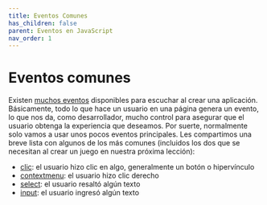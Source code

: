 ```yaml
---
title: Eventos Comunes
has_children: false
parent: Eventos en JavaScript
nav_order: 1
---
```


# Eventos comunes

Existen [muchos eventos](https://developer.mozilla.org/docs/Web/Events) disponibles para escuchar al crear una aplicación. Básicamente, todo lo que hace un usuario en una página genera un evento, lo que nos da, como desarrollador, mucho control para asegurar que el usuario obtenga la experiencia que deseamos. Por suerte, normalmente solo vamos a usar unos pocos eventos principales. Les compartimos una breve lista con algunos de los más comunes (incluidos los dos que se necesitan al crear un juego en nuestra próxima lección):

- [clic](https://developer.mozilla.org/docs/Web/API/Element/click_event): el usuario hizo clic en algo, generalmente un botón o hipervínculo
- [contextmenu](https://developer.mozilla.org/docs/Web/API/Element/contextmenu_event): el usuario hizo clic derecho
- [select](https://developer.mozilla.org/docs/Web/API/Element/select_event): el usuario resaltó algún texto
- [input](https://developer.mozilla.org/docs/Web/API/Element/input_event): el usuario ingresó algún texto

